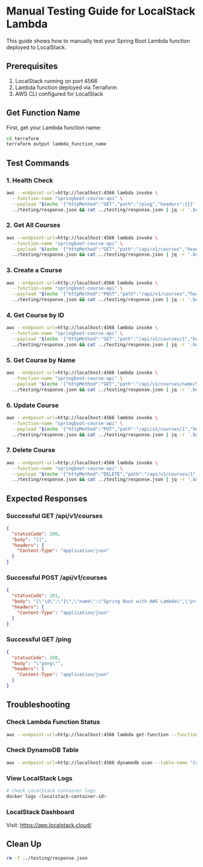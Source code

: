# Manual Testing Guide for LocalStack Lambda

This guide shows how to manually test your Spring Boot Lambda function deployed to LocalStack.

## Prerequisites

1. LocalStack running on port 4566
2. Lambda function deployed via Terraform
3. AWS CLI configured for LocalStack

## Get Function Name

First, get your Lambda function name:

```bash
cd terraform
terraform output lambda_function_name
```

## Test Commands

### 1. Health Check
```bash
aws --endpoint-url=http://localhost:4566 lambda invoke \
  --function-name "springboot-course-api" \
  --payload "$(echo '{"httpMethod":"GET","path":"/ping","headers":{}}' | base64)" \
  ../testing/response.json && cat ../testing/response.json | jq -r '.body' | jq .
```

### 2. Get All Courses
```bash
aws --endpoint-url=http://localhost:4566 lambda invoke \
  --function-name "springboot-course-api" \
  --payload "$(echo '{"httpMethod":"GET","path":"/api/v1/courses","headers":{"Content-Type":"application/json"}}' | base64)" \
  ../testing/response.json && cat ../testing/response.json | jq -r '.body' | jq .
```

### 3. Create a Course
```bash
aws --endpoint-url=http://localhost:4566 lambda invoke \
  --function-name "springboot-course-api" \
  --payload "$(echo '{"httpMethod":"POST","path":"/api/v1/courses","headers":{"Content-Type":"application/json"},"body":"{\"id\":\"1\",\"name\":\"Spring Boot with AWS Lambda\",\"price\":99.99}"}' | base64)" \
  ../testing/response.json && cat ../testing/response.json | jq -r '.body' | jq .
```

### 4. Get Course by ID
```bash
aws --endpoint-url=http://localhost:4566 lambda invoke \
  --function-name "springboot-course-api" \
  --payload "$(echo '{"httpMethod":"GET","path":"/api/v1/courses/1","headers":{"Content-Type":"application/json"}}' | base64)" \
  ../testing/response.json && cat ../testing/response.json | jq -r '.body' | jq .
```

### 5. Get Course by Name
```bash
aws --endpoint-url=http://localhost:4566 lambda invoke \
  --function-name "springboot-course-api" \
  --payload "$(echo '{"httpMethod":"GET","path":"/api/v1/courses/name/Spring Boot with AWS Lambda","headers":{"Content-Type":"application/json"}}' | base64)" \
  ../testing/response.json && cat ../testing/response.json | jq -r '.body' | jq .
```

### 6. Update Course
```bash
aws --endpoint-url=http://localhost:4566 lambda invoke \
  --function-name "springboot-course-api" \
  --payload "$(echo '{"httpMethod":"PUT","path":"/api/v1/courses/1","headers":{"Content-Type":"application/json"},"body":"{\"id\":\"1\",\"name\":\"Spring Boot with AWS Lambda - Updated\",\"price\":149.99}"}' | base64)" \
  ../testing/response.json && cat ../testing/response.json | jq -r '.body' | jq .
```

### 7. Delete Course
```bash
aws --endpoint-url=http://localhost:4566 lambda invoke \
  --function-name "springboot-course-api" \
  --payload "$(echo '{"httpMethod":"DELETE","path":"/api/v1/courses/1","headers":{"Content-Type":"application/json"}}' | base64)" \
  ../testing/response.json && cat ../testing/response.json | jq -r '.body' | jq .
```

## Expected Responses

### Successful GET /api/v1/courses
```json
{
  "statusCode": 200,
  "body": "[]",
  "headers": {
    "Content-Type": "application/json"
  }
}
```

### Successful POST /api/v1/courses
```json
{
  "statusCode": 201,
  "body": "{\"id\":\"1\",\"name\":\"Spring Boot with AWS Lambda\",\"price\":99.99}",
  "headers": {
    "Content-Type": "application/json"
  }
}
```

### Successful GET /ping
```json
{
  "statusCode": 200,
  "body": "\"pong\"",
  "headers": {
    "Content-Type": "application/json"
  }
}
```

## Troubleshooting

### Check Lambda Function Status
```bash
aws --endpoint-url=http://localhost:4566 lambda get-function --function-name "springboot-course-api"
```

### Check DynamoDB Table
```bash
aws --endpoint-url=http://localhost:4566 dynamodb scan --table-name "Course"
```

### View LocalStack Logs
```bash
# Check LocalStack container logs
docker logs <localstack-container-id>
```

### LocalStack Dashboard
Visit: https://app.localstack.cloud/

## Clean Up
```bash
rm -f ../testing/response.json
``` 